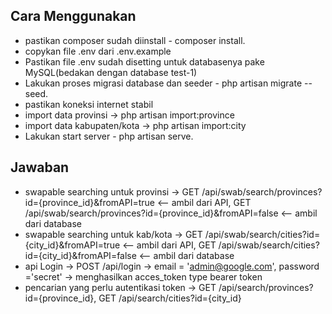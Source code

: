 ## Cara Menggunakan
- pastikan composer sudah diinstall - composer install.
- copykan file .env dari .env.example
- Pastikan file .env sudah disetting untuk databasenya pake MySQL(bedakan dengan database test-1)
- Lakukan proses migrasi database dan seeder - php artisan migrate --seed.
- pastikan koneksi internet stabil
- import data provinsi -> php artisan import:province
- import data kabupaten/kota -> php artisan import:city
- Lakukan start server - php artisan serve.

## Jawaban
- swapable searching untuk provinsi -> GET /api/swab/search/provinces?id={province_id}&fromAPI=true <-- ambil dari API,
                                       GET /api/swab/search/provinces?id={province_id}&fromAPI=false <-- ambil dari database
- swapable searching untuk kab/kota -> GET /api/swab/search/cities?id={city_id}&fromAPI=true <-- ambil dari API,
                                       GET /api/swab/search/cities?id={city_id}&fromAPI=false <-- ambil dari database
- api Login -> POST /api/login -> email = 'admin@google.com',  password ='secret' -> menghasilkan acces_token type bearer token
- pencarian yang perlu autentikasi token -> GET /api/search/provinces?id={province_id},
                                            GET /api/search/cities?id={city_id}